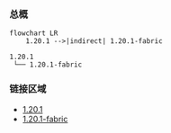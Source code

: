 ### 总概

```mermaid
flowchart LR
    1.20.1 -->|indirect| 1.20.1-fabric
```

```
1.20.1
 └── 1.20.1-fabric
```

### 链接区域

- [1.20.1](/projects/1.20/assets/hexgender/hexgender)
- [1.20.1-fabric](/projects/1.20-fabric/assets/hexgender/hexgender)
